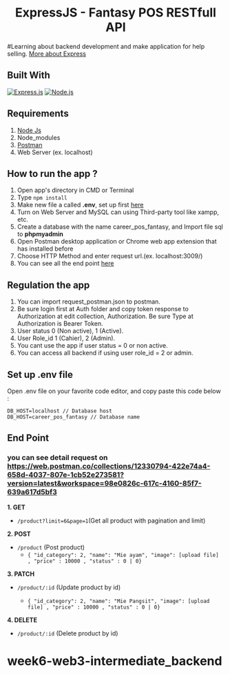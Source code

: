 <h1 align="center">ExpressJS - Fantasy POS RESTfull API</h1>

#Learning about backend development and make application for help selling. [More about Express](https://en.wikipedia.org/wiki/Express.js)

## Built With

[![Express.js](https://img.shields.io/badge/Express.js-4.x-orange.svg?style=rounded-square)](https://expressjs.com/en/starter/installing.html)
[![Node.js](https://img.shields.io/badge/Node.js-v.12.13-green.svg?style=rounded-square)](https://nodejs.org/)

## Requirements

1. <a href="https://nodejs.org/en/download/">Node Js</a>
2. Node_modules
3. <a href="https://www.getpostman.com/">Postman</a>
4. Web Server (ex. localhost)

## How to run the app ?

1. Open app's directory in CMD or Terminal
2. Type `npm install`
3. Make new file a called **.env**, set up first [here](#set-up-env-file)
4. Turn on Web Server and MySQL can using Third-party tool like xampp, etc.
5. Create a database with the name career_pos_fantasy, and Import file sql to **phpmyadmin**
6. Open Postman desktop application or Chrome web app extension that has installed before
7. Choose HTTP Method and enter request url.(ex. localhost:3009/)
8. You can see all the end point [here](#end-point)

## Regulation the app 

1. You can import request_postman.json to postman.
2. Be sure login first at Auth folder and copy token response to Authorization at edit collection, Authorization. Be sure Type at Authorization is Bearer Token.
3. User status 0 (Non active), 1 (Active).
4. User Role_id 1 (Cahier), 2 (Admin).
5. You cant use the app if user status = 0 or non active.
6. You can access all backend if using user role_id = 2 or admin.

## Set up .env file

Open .env file on your favorite code editor, and copy paste this code below :

```
DB_HOST=localhost // Database host
DB_HOST=career_pos_fantasy // Database name
```

## End Point
### you can see detail request on https://web.postman.co/collections/12330794-422e74a4-658d-4037-807e-1cb52e273581?version=latest&workspace=98e0826c-617c-4160-85f7-639a617d5bf3

**1. GET**

- `/product?limit=6&page=1`(Get all product with pagination and limit)

**2. POST**

- `/product` (Post product)
  - `{ "id_category": 2, "name": "Mie ayam", "image": [upload file] , "price" : 10000 , "status" : 0 | 0}`

**3. PATCH**

- `/product/:id` (Update product by id)

  - `{ "id_category": 2, "name": "Mie Pangsit", "image": [upload file] , "price" : 10000 , "status" : 0 | 0}`

**4. DELETE**

- `/product/:id` (Delete product by id)
# week6-web3-intermediate_backend